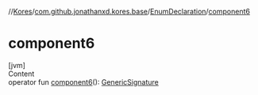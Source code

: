 //[Kores](../../index.md)/[com.github.jonathanxd.kores.base](../index.md)/[EnumDeclaration](index.md)/[component6](component6.md)



# component6  
[jvm]  
Content  
operator fun [component6](component6.md)(): [GenericSignature](../../com.github.jonathanxd.kores.generic/-generic-signature/index.md)  



